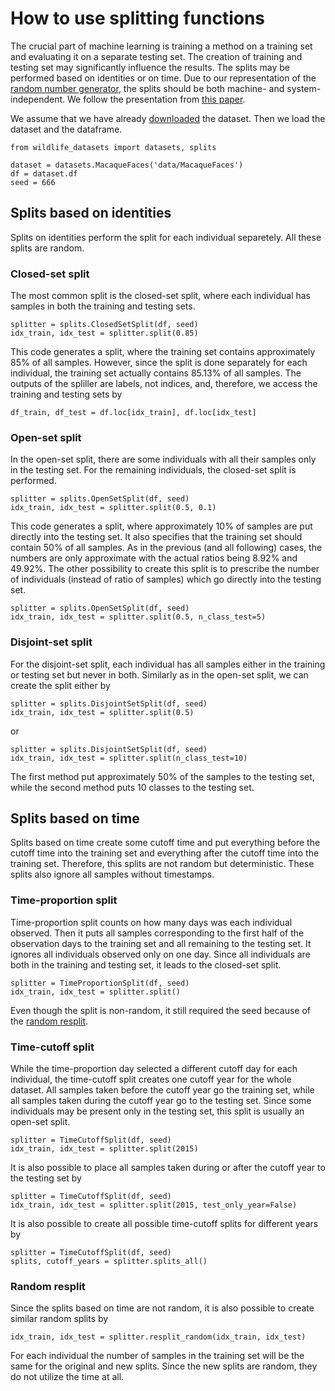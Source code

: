 # How to use splitting functions

The crucial part of machine learning is training a method on a training set and evaluating it on a separate testing set. The creation of training and testing set may significantly influence the results. The splits may be performed based on identities or on time. Due to our representation of the [random number generator](../reference_splits#lcg), the splits should be both machine- and system-independent. We follow the presentation from [this paper](https://arxiv.org/abs/2211.10307).

We assume that we have already [downloaded](../tutorial_datasets#downloading-datasets) the dataset. Then we load the dataset and the dataframe.

    from wildlife_datasets import datasets, splits

    dataset = datasets.MacaqueFaces('data/MacaqueFaces')
    df = dataset.df
    seed = 666


## Splits based on identities

Splits on identities perform the split for each individual separetely. All these splits are random.

### Closed-set split

The most common split is the closed-set split, where each individual has samples in both the training and testing sets.

    splitter = splits.ClosedSetSplit(df, seed)
    idx_train, idx_test = splitter.split(0.85)

This code generates a split, where the training set contains approximately 85% of all samples. However, since the split is done separately for each individual, the training set actually contains 85.13% of all samples. The outputs of the spliller are labels, not indices, and, therefore, we access the training and testing sets by

    df_train, df_test = df.loc[idx_train], df.loc[idx_test]

### Open-set split

In the open-set split, there are some individuals with all their samples only in the testing set. For the remaining individuals, the closed-set split is performed.

    splitter = splits.OpenSetSplit(df, seed)
    idx_train, idx_test = splitter.split(0.5, 0.1)

This code generates a split, where approximately 10% of samples are put directly into the testing set. It also specifies that the training set should contain 50% of all samples. As in the previous (and all following) cases, the numbers are only approximate with the actual ratios being 8.92% and 49.92%. The other possibility to create this split is to prescribe the number of individuals (instead of ratio of samples) which go directly into the testing set.

    splitter = splits.OpenSetSplit(df, seed)
    idx_train, idx_test = splitter.split(0.5, n_class_test=5)

### Disjoint-set split

For the disjoint-set split, each individual has all samples either in the training or testing set but never in both. Similarly as in the open-set split, we can create the split either by

    splitter = splits.DisjointSetSplit(df, seed)
    idx_train, idx_test = splitter.split(0.5)

or

    splitter = splits.DisjointSetSplit(df, seed)
    idx_train, idx_test = splitter.split(n_class_test=10)

The first method put approximately 50% of the samples to the testing set, while the second method puts 10 classes to the testing set.


## Splits based on time

Splits based on time create some cutoff time and put everything before the cutoff time into the training set and everything after the cutoff time into the training set. Therefore, this splits are not random but deterministic. These splits also ignore all samples without timestamps.

### Time-proportion split

Time-proportion split counts on how many days was each individual observed. Then it puts all samples corresponding to the first half of the observation days to the training set and all remaining to the testing set. It ignores all individuals observed only on one day. Since all individuals are both in the training and testing set, it leads to the closed-set split.

    splitter = TimeProportionSplit(df, seed)
    idx_train, idx_test = splitter.split()

Even though the split is non-random, it still required the seed because of the [random resplit](#random-resplit).

### Time-cutoff split

While the time-proportion day selected a different cutoff day for each individual, the time-cutoff split creates one cutoff year for the whole dataset. All samples taken before the cutoff year go the training set, while all samples taken during the cutoff year go to the testing set. Since some individuals may be present only in the testing set, this split is usually an open-set split.

    splitter = TimeCutoffSplit(df, seed)
    idx_train, idx_test = splitter.split(2015)

It is also possible to place all samples taken during or after the cutoff year to the testing set by

    splitter = TimeCutoffSplit(df, seed)
    idx_train, idx_test = splitter.split(2015, test_only_year=False)

It is also possible to create all possible time-cutoff splits for different years by

    splitter = TimeCutoffSplit(df, seed)
    splits, cutoff_years = splitter.splits_all()

### Random resplit

Since the splits based on time are not random, it is also possible to create similar random splits by 

    idx_train, idx_test = splitter.resplit_random(idx_train, idx_test)

For each individual the number of samples in the training set will be the same for the original and new splits. Since the new splits are random, they do not utilize the time at all.
